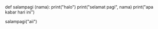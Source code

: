 def salampagi (nama):
  print("halo")
  print("selamat pagi", nama)
  print("apa kabar hari ini")

salampagi("aii")
